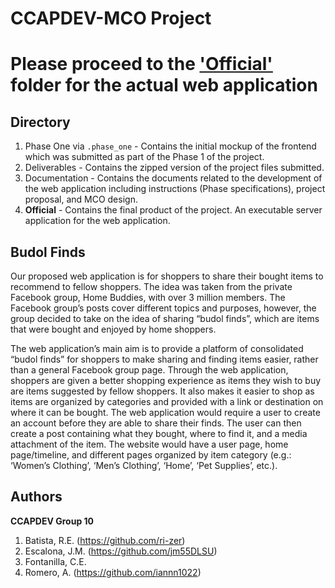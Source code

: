 # CCAPDEV-MCO Project

# Please proceed to the ['Official'](https://github.com/jm55DLSU/CCAPDEV-MCO/tree/main/Official) folder for the actual web application

## Directory
1. Phase One via `.phase_one` - Contains the initial mockup of the frontend which was submitted as part of the Phase 1 of the project.
2. Deliverables - Contains the zipped version of the project files submitted.
3. Documentation - Contains the documents related to the development of the web application including instructions (Phase specifications), project proposal, and MCO design.
4. **Official** - Contains the final product of the project. An executable server application for the web application.

## Budol Finds

Our proposed web application is for shoppers to share their bought items to
recommend to fellow shoppers. The idea was taken from the private Facebook group,
Home Buddies, with over 3 million members. The Facebook group’s posts cover
different topics and purposes, however, the group decided to take on the idea of
sharing “budol finds”, which are items that were bought and enjoyed by home
shoppers. 

The web application’s main aim is to provide a platform of consolidated
“budol finds” for shoppers to make sharing and finding items easier, rather than a
general Facebook group page. Through the web application, shoppers are given a
better shopping experience as items they wish to buy are items suggested by fellow
shoppers. It also makes it easier to shop as items are organized by categories and
provided with a link or destination on where it can be bought.
The web application would require a user to create an account before they are
able to share their finds. The user can then create a post containing what they bought,
where to find it, and a media attachment of the item. The website would have a user
page, home page/timeline, and different pages organized by item category (e.g.:
‘Women’s Clothing’, ‘Men’s Clothing’, ‘Home’, ‘Pet Supplies’, etc.).

## Authors
**CCAPDEV Group 10** 
1. Batista, R.E. (https://github.com/ri-zer)
2. Escalona, J.M. (https://github.com/jm55DLSU)
3. Fontanilla, C.E.
4. Romero, A. (https://github.com/iannn1022)

